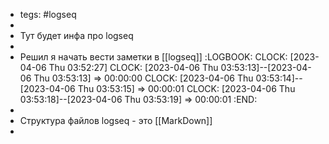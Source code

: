 - tegs: #logseq
-
- Тут будет инфа про logseq
-
- Решил я начать вести заметки в [[logseq]]
  :LOGBOOK:
  CLOCK: [2023-04-06 Thu 03:52:27]
  CLOCK: [2023-04-06 Thu 03:53:13]--[2023-04-06 Thu 03:53:13] =>  00:00:00
  CLOCK: [2023-04-06 Thu 03:53:14]--[2023-04-06 Thu 03:53:15] =>  00:00:01
  CLOCK: [2023-04-06 Thu 03:53:18]--[2023-04-06 Thu 03:53:19] =>  00:00:01
  :END:
-
- Структура файлов logseq - это [[MarkDown]]
-